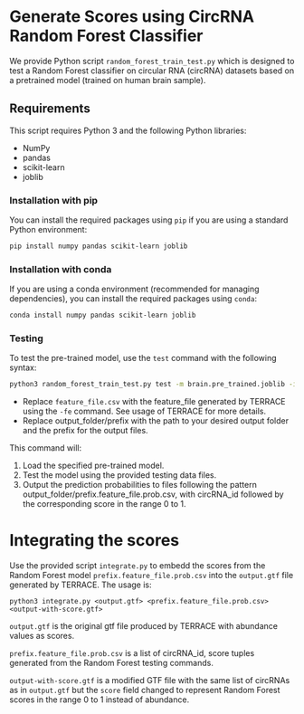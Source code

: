 # Generate Scores using CircRNA Random Forest Classifier

We provide Python script `random_forest_train_test.py` which is designed to test a Random Forest classifier on circular RNA (circRNA) datasets based on a pretrained model (trained on human brain sample).

## Requirements

This script requires Python 3 and the following Python libraries:

- NumPy
- pandas
- scikit-learn
- joblib

### Installation with pip

You can install the required packages using `pip` if you are using a standard Python environment:

```bash
pip install numpy pandas scikit-learn joblib
```

### Installation with conda

If you are using a conda environment (recommended for managing dependencies), you can install the required packages using `conda`:

```bash
conda install numpy pandas scikit-learn joblib
```

### Testing

To test the pre-trained model, use the `test` command with the following syntax:

```bash
python3 random_forest_train_test.py test -m brain.pre_trained.joblib -i feature_file.csv -o output_folder/prefix
```

* Replace `feature_file.csv` with the feature_file generated by TERRACE using the `-fe` command. See usage of TERRACE for more details.
* Replace output_folder/prefix with the path to your desired output folder and the prefix for the output files.

This command will:

1. Load the specified pre-trained model.
2. Test the model using the provided testing data files.
3. Output the prediction probabilities to files following the pattern output_folder/prefix.feature_file.prob.csv, with circRNA_id followed by the corresponding score in the range 0 to 1.

# Integrating the scores

Use the provided script `integrate.py` to embedd the scores from the Random Forest model `prefix.feature_file.prob.csv` into the `output.gtf` file generated by TERRACE. The usage is:

```
python3 integrate.py <output.gtf> <prefix.feature_file.prob.csv> <output-with-score.gtf>
```

`output.gtf` is the original gtf file produced by TERRACE with abundance values as scores.

`prefix.feature_file.prob.csv` is a list of circRNA_id, score tuples generated from the Random Forest testing commands.

`output-with-score.gtf` is a modified GTF file with the same list of circRNAs as in `output.gtf` but the `score` field changed to represent Random Forest scores in the range 0 to 1 instead of  abundance.


